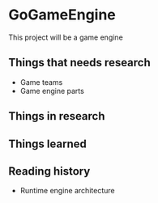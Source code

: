 # GoGameEngine
This project will be a game engine

## Things that needs research
- Game teams
- Game engine parts

## Things in research

## Things learned

## Reading history
- Runtime engine architecture